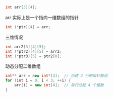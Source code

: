 ```C++
int arr[3][4];
```
arr 实际上是一个指向一维数组的指针
```C++
int (*ptr)[4] = arr;
```

三维情况
```c++
int arr2[3][4][5];
int (*ptr2)[4][5] = arr2;
int (*ptr3)[5] = ptr2[0];
```

动态分配二维数组
```C++
int** arr = new int*[3];  // 创建 3 行的指针数组
for (int i = 0; i < 3; ++i) {
    arr[i] = new int[4];  // 每行分配 4 个整数
}
```